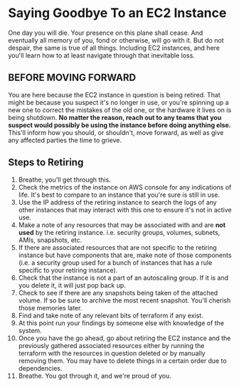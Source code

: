 # Saying Goodbye To an EC2 Instance

One day you will die. Your presence on this plane shall cease. And eventually all memory of you, fond or otherwise, will go with it. But do not despair, the same is true of all things. Including EC2 instances, and here you'll learn how to at least navigate through that inevitable loss.

## **BEFORE MOVING FORWARD**

You are here because the EC2 instance in question is being retired. That might be because you suspect it's no longer in use, or you're spinning up a new one to correct the mistakes of the old one, or the hardware it lives on is being shutdown. **No matter the reason, reach out to any teams that you suspect would possibly be using the instance before doing anything else.** This'll inform how you should, or shouldn't, move forward, as well as give any affected parties the time to grieve.

## Steps to Retiring

1. Breathe, you'll get through this.
1. Check the metrics of the instance on AWS console for any indications of life. It's best to compare to an instance that you're sure is still in use.
1. Use the IP address of the retiring instance to search the logs of any other instances that may interact with this one to ensure it's not in active use.
1. Make a note of any resources that may be associated with and are **not used** by the retiring instance. i.e. security groups, volumes, subnets, AMIs, snapshots, etc.
1. If there are associated resources that are not specific to the retiring instance but have components that are, make note of those components (i.e. a security group used for a bunch of instances that has a rule specific to your retiring instance).
1. Check that the instance is not a part of an autoscaling group. If it is and you delete it, it will just pop back up.
1. Check to see if there are any snapshots being taken of the attached volume. If so be sure to archive the most recent snapshot. You'll cherish those memories later.
1. Find and take note of any relevant bits of terraform if any exist.
1. At this point run your findings by someone else with knowledge of the system.
1. Once you have the go ahead, go about retiring the EC2 instance and the previously gathered associated resources either by running the terraform with the resources in question deleted or by manually removing them. You may have to delete things in a certain order due to dependencies.
1. Breathe. You got through it, and we're proud of you.
